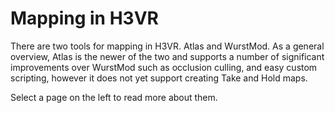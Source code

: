 ﻿# Mapping in H3VR
There are two tools for mapping in H3VR. Atlas and WurstMod.
As a general overview, Atlas is the newer of the two and supports a number
of significant improvements over WurstMod such as occlusion culling, and easy
custom scripting, however it does not yet support creating Take and Hold maps.

Select a page on the left to read more about them.
